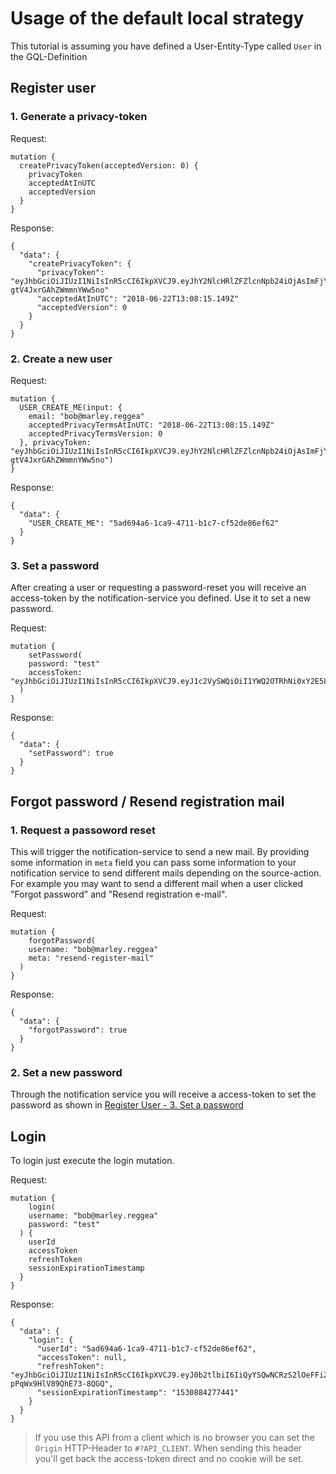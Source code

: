 
# Usage of the default local strategy

This tutorial is assuming you have defined a User-Entity-Type called `User` in the GQL-Definition

## Register user

### 1. Generate a privacy-token

Request:

```
mutation {
  createPrivacyToken(acceptedVersion: 0) {
    privacyToken
    acceptedAtInUTC
    acceptedVersion
  }
}
```


Response:

```
{
  "data": {
    "createPrivacyToken": {
      "privacyToken": "eyJhbGciOiJIUzI1NiIsInR5cCI6IkpXVCJ9.eyJhY2NlcHRlZFZlcnNpb24iOjAsImFjY2VwdGVkQXRJblVUQyI6IjIwMTgtMDYtMjJUMTM6MDg6MTUuMTQ5WiIsImlhdCI6MTUyOTY3Mjg5NSwiZXhwIjoxNTI5NzU5Mjk1fQ.EpuhlGE5Y1kvV8XwWik7c-gtV4JxrGAhZWmmnYWw5no"
      "acceptedAtInUTC": "2018-06-22T13:08:15.149Z"
      "acceptedVersion": 0
    }
  }
}
```

### 2. Create a new user

Request:

```
mutation {
  USER_CREATE_ME(input: {
    email: "bob@marley.reggea"
    acceptedPrivacyTermsAtInUTC: "2018-06-22T13:08:15.149Z"
    acceptedPrivacyTermsVersion: 0
  }, privacyToken: "eyJhbGciOiJIUzI1NiIsInR5cCI6IkpXVCJ9.eyJhY2NlcHRlZFZlcnNpb24iOjAsImFjY2VwdGVkQXRJblVUQyI6IjIwMTgtMDYtMjJUMTM6MDg6MTUuMTQ5WiIsImlhdCI6MTUyOTY3Mjg5NSwiZXhwIjoxNTI5NzU5Mjk1fQ.EpuhlGE5Y1kvV8XwWik7c-gtV4JxrGAhZWmmnYWw5no")
}
```

Response:

```
{
  "data": {
    "USER_CREATE_ME": "5ad694a6-1ca9-4711-b1c7-cf52de86ef62"
  }
}
```

### 3. Set a password

After creating a user or requesting a password-reset you will receive an access-token by the notification-service you defined. Use it to set a new password.

Request:

```
mutation {
	setPassword(
    password: "test"
    accessToken: "eyJhbGciOiJIUzI1NiIsInR5cCI6IkpXVCJ9.eyJ1c2VySWQiOiI1YWQ2OTRhNi0xY2E5LTQ3MTEtYjFjNy1jZjUyZGU4NmVmNjIiLCJwcm92aWRlciI6ImxvY2FsIiwidXNlcm5hbWUiOiJkdXN0aW4yQGZ1bGxzdGFjay5idWlsZCIsInRpbWVzdGFtcCI6MTUyOTY3MzA1MDYwOSwidXNlclRva2VuIjoiJDJhJDA0JHp4ZWp5cUpmNDlUSWZwOGxsMC9adWV3TWpkbWZrSDMzRDMxZmluSC5nb1BNVThocTEwM1QyIiwidXNlclRva2VuTWF4QWdlSW5TZWNvbmRzIjozNjAwLCJpYXQiOjE1Mjk2NzMwNTAsImV4cCI6MTUyOTY3NjY1MH0.z9Dv69IdiEvBUPITHYFYLk0Jz7rFTJnnK7z9kIkfDls"
  )  
}
```

Response:

```
{
  "data": {
    "setPassword": true
  }
}
```

## Forgot password / Resend registration mail

### 1. Request a passoword reset

This will trigger the notification-service to send a new mail.
By providing some information in `meta` field you can pass some information to your notification service to send different mails depending on the source-action. For example you may want to send a different mail when a user clicked "Forgot password" and "Resend registration e-mail".

Request:

```
mutation {
	forgotPassword(
    username: "bob@marley.reggea"
    meta: "resend-register-mail"
  )
}
```

Response:

```
{
  "data": {
    "forgotPassword": true
  }
}
```

### 2. Set a new password

Through the notification service you will receive a access-token to set the password as shown in [Register User - 3. Set a password](#Register%20user)

## Login

To login just execute the login mutation.

Request:

```
mutation {
	login(
    username: "bob@marley.reggea"
    password: "test"
  ) {
    userId
    accessToken
    refreshToken
    sessionExpirationTimestamp
  }
}
```

Response: 

```
{
  "data": {
    "login": {
      "userId": "5ad694a6-1ca9-4711-b1c7-cf52de86ef62",
      "accessToken": null,
      "refreshToken": "eyJhbGciOiJIUzI1NiIsInR5cCI6IkpXVCJ9.eyJ0b2tlbiI6IiQyYSQwNCRzS2lOeFFiZm5NRjFCOC5KREcycnBldjUwVTdVTkpQSVFvNWw1UU4zbXFwa2ppVkpWbGplTyIsImlhdCI6MTUyOTY3NDY3NywiZXhwIjoxNTMwODg0Mjc3fQ.WozKP81DpgJAR9C1JygHw-pPqWx9HlV89QhE73-8QGQ",
      "sessionExpirationTimestamp": "1530884277441"
    }
  }
}
```

> If you use this API from a client which is no browser you can set the `Origin` HTTP-Header to `#?API_CLIENT`. When sending this header you'll get back the access-token direct and no cookie will be set.